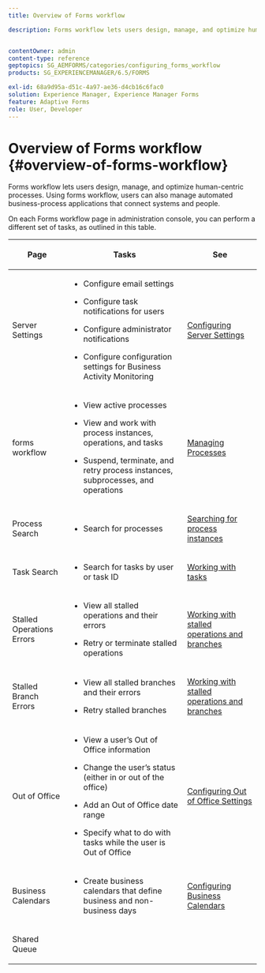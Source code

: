 ```yaml
---
title: Overview of Forms workflow

description: Forms workflow lets users design, manage, and optimize human-centric processes. Using forms workflow, users can also manage automated business-process applications that connect systems and people.


contentOwner: admin
content-type: reference
geptopics: SG_AEMFORMS/categories/configuring_forms_workflow
products: SG_EXPERIENCEMANAGER/6.5/FORMS

exl-id: 68a9d95a-d51c-4a97-ae36-d4cb16c6fac0
solution: Experience Manager, Experience Manager Forms
feature: Adaptive Forms
role: User, Developer
---
```

# Overview of Forms workflow {#overview-of-forms-workflow}

Forms workflow lets users design, manage, and optimize human-centric processes. Using forms workflow, users can also manage automated business-process applications that connect systems and people.

On each Forms workflow page in administration console, you can perform a different set of tasks, as outlined in this table.

<table>
 <thead>
  <tr>
   <th><p>Page</p></th>
   <th><p>Tasks</p></th>
   <th><p>See</p></th>
  </tr>
 </thead>
 <tbody>
  <tr>
   <td><p>Server Settings</p></td>
   <td>
    <ul>
     <li><p>Configure email settings</p></li>
     <li><p>Configure task notifications for users</p></li>
     <li><p>Configure administrator notifications</p></li>
     <li><p>Configure configuration settings for Business Activity Monitoring </p></li>
    </ul></td>
   <td><p><a href="/help/forms/using/admin-help/configuring-server-settings.md#configuring-server-settings">Configuring Server Settings</a></p></td>
  </tr>
  <tr>
   <td><p>forms workflow</p></td>
   <td>
    <ul>
     <li><p>View active processes</p></li>
     <li><p>View and work with process instances, operations, and tasks</p></li>
     <li><p>Suspend, terminate, and retry process instances, subprocesses, and operations</p></li>
    </ul></td>
   <td><p><a href="/help/forms/using/admin-help/processes.md#managing-processes">Managing Processes</a></p></td>
  </tr>
  <tr>
   <td><p>Process Search</p></td>
   <td>
    <ul>
     <li><p>Search for processes</p></li>
    </ul></td>
   <td><p><a href="/help/forms/using/admin-help/searching-process-instances.md#searching-for-process-instances">Searching for process instances</a></p></td>
  </tr>
  <tr>
   <td><p>Task Search</p></td>
   <td>
    <ul>
     <li><p>Search for tasks by user or task ID</p></li>
    </ul></td>
   <td><p><a href="/help/forms/using/admin-help/tasks.md#working-with-tasks">Working with tasks</a></p></td>
  </tr>
  <tr>
   <td><p>Stalled Operations Errors</p></td>
   <td>
    <ul>
     <li><p>View all stalled operations and their errors</p></li>
     <li><p>Retry or terminate stalled operations</p></li>
    </ul></td>
   <td><p><a href="/help/forms/using/admin-help/stalled-operations-branches.md#working-with-stalled-operations-and-branches">Working with stalled operations and branches</a></p></td>
  </tr>
  <tr>
   <td><p>Stalled Branch Errors</p></td>
   <td>
    <ul>
     <li><p>View all stalled branches and their errors</p></li>
     <li><p>Retry stalled branches</p></li>
    </ul></td>
   <td><p><a href="/help/forms/using/admin-help/stalled-operations-branches.md#working-with-stalled-operations-and-branches">Working with stalled operations and branches</a></p></td>
  </tr>
  <tr>
   <td><p>Out of Office</p></td>
   <td>
    <ul>
     <li><p>View a user’s Out of Office information</p></li>
     <li><p>Change the user’s status (either in or out of the office)</p></li>
     <li><p>Add an Out of Office date range </p></li>
     <li><p>Specify what to do with tasks while the user is Out of Office</p></li>
    </ul></td>
   <td><p><a href="/help/forms/using/admin-help/configuring-out-office-settings.md#configuring-out-of-office-settings">Configuring Out of Office Settings</a></p></td>
  </tr>
  <tr>
   <td><p>Business Calendars</p></td>
   <td>
    <ul>
     <li><p>Create business calendars that define business and non-business days</p></li>
    </ul></td>
   <td><p><a href="/help/forms/using/admin-help/configuring-business-calendars.md#configuring-business-calendars">Configuring Business Calendars</a></p></td>
  </tr>
  <tr>
   <td><p>Shared Queue</p></td>
   <td><p></p></td>
   <td><p></p></td>
  </tr>
 </tbody>
</table>
